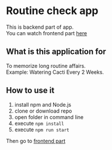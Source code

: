 # Routine check app

This is backend part of app.  
You can watch frontend part [here](https://github.com/TheGhost902/routine-check-front)

## What is this application for

To memorize long routine affairs.  
Example: Watering Cacti Every 2 Weeks.

## How to use it

1. install npm and Node.js
2. clone or download repo
3. open folder in command line
4. execute `npm install`
5. execute `npm run start`

Then go to [frontend part](https://github.com/TheGhost902/routine-check-front)
